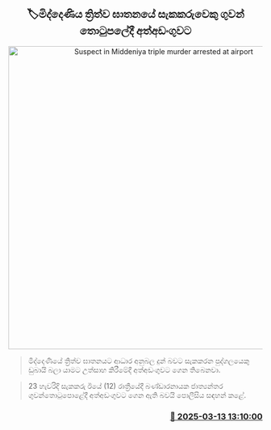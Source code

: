 <p align='center'><b><h2 align='center' title='Suspect in Middeniya triple murder arrested at airport'>🏷මිද්දෙණිය ත්‍රිත්ව ඝාතනයේ සැකකරුවෙකු ගුවන් තොටුපලේදී අත්අඩංගුවට</h2></b></p>
<p align='center'><img src='https://helakuru.sgp1.cdn.digitaloceanspaces.com/esana/images/lib/arrested-2[1].jpg' width='600' alt='Suspect in Middeniya triple murder arrested at airport'></p>

> මිද්දෙණියේ ත්‍රිත්ව ඝාතනයට ආධාර අනුබල දුන් බවට සැකකරන පුද්ගලයෙකු ඩුබායි බලා යාමට උත්සාහ කිරීමේදී අත්අඩංගුවට ගෙන තිබෙනවා.

> 23 හැවරිදි සැකකරු ඊයේ (12) රාත්‍රීයේදී බණ්ඩාරනායක ජාත්‍යන්තර ගුවන්තොටුපොළේදී අත්අඩංගුවට ගෙන ඇති බවයි පොලීසිය සඳහන් කළේ. 



<h3 align='right'><a href='https://www.helakuru.lk/esana/p/108303/'>📅 2025-03-13 13:10:00</a></h3>
